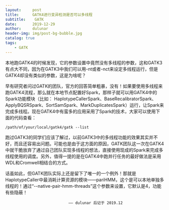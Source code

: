 ```yaml
---
layout:     post
title:      GATK4进行变异检测是否可以多线程
subtitle:    GATK
date:       2019-12-29
author:     dulunar
header-img: img/post-bg-bubble.jpg
catalog: true
tags:
    - GATK
---
```



本地跑GATK4的时候发现，它的参数设置中竟然没有多线程的参数，这和GATK3有点大不同，因为在GATK3中我们可以用-nt或者-nct来设定多线程运行，但是GATK4却没有类似的参数，这是为啥呢？

早有研究者问过GATK的团队，官方的回答简单粗暴，没有！如果要使用多线程来跑GATK4流程，那么就在本地节点配置好Spark，那样子就可以用GATK4中的Spark功能模块（比如： HaplotypeCallerSpark、BaseRecalibratorSpark、ApplyBQSRSpark、SortSamSpark、MarkDuplicatesSpark）运行，让Spark来完成多线程。现在GATK4中有蛮多的应用采用了Spark的技术，大家可以使用下面的代码查看：

```shell
/path/of/your/local/gatk4/gatk --list
```

跑过GATK3的同学们应该了解过，以前GATK3中的多线程功能的效果其实并不好，而且还容易出问题。可能也是由于这方面的原因，GATK团队这一次在GATK4中就干脆放弃了通过自己团队实现多线程的想法，直接使用现成的Spark来完成多线程使用的调度。另外，值得一提的是在GATK4中跑并行任务的最好做法是采用WDL和Cromwell相结合的方式。

话虽如此，但GATK团队实际上还是留下了唯一的一个例外！那就是HaplotypeCaller中最消耗计算资源的模块——pariHMM，这个是可以本地单独多线程的！通过“--native-pair-hmm-threads”这个参数来设置，它默认是4，功能有些隐蔽！


								—— dulunar 后记于 2019.12

